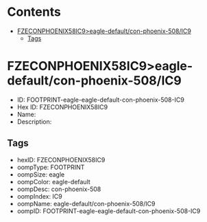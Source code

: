 



Contents
========

* [FZECONPHOENIX58IC9>eagle-default/con-phoenix-508/IC9](#fzeconphoenix58ic9eagle-defaultcon-phoenix-508ic9)
	* [Tags](#tags)

# FZECONPHOENIX58IC9>eagle-default/con-phoenix-508/IC9

- ID: FOOTPRINT-eagle-eagle-default-con-phoenix-508-IC9
- Hex ID: FZECONPHOENIX58IC9
- Name: 
- Description: 

## Tags

- hexID: FZECONPHOENIX58IC9
- oompType: FOOTPRINT
- oompSize: eagle
- oompColor: eagle-default
- oompDesc: con-phoenix-508
- oompIndex: IC9
- oompName: eagle-default/con-phoenix-508/IC9
- oompID: FOOTPRINT-eagle-eagle-default-con-phoenix-508-IC9
